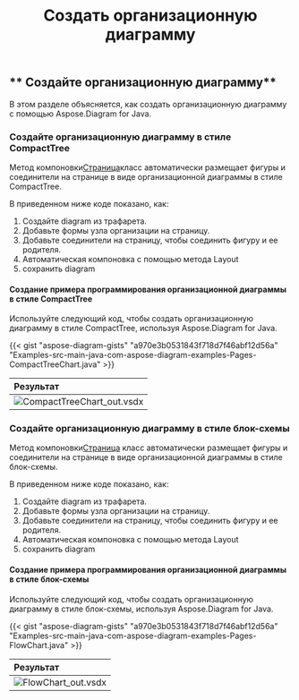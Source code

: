 ﻿---
title: Создать организационную диаграмму
type: docs
weight: 100
url: /ru/java/create-organization-chart/
description: В этом разделе объясняется, как создать организационную диаграмму с помощью Aspose.Diagram for Java.
---
## ** Создайте организационную диаграмму**
В этом разделе объясняется, как создать организационную диаграмму с помощью Aspose.Diagram for Java.
### **Создайте организационную диаграмму в стиле CompactTree**
 Метод компоновки[Страница](https://reference.aspose.com/diagram/java/com.aspose.diagram/Page)класс автоматически размещает фигуры и соединители на странице в виде организационной диаграммы в стиле CompactTree.

В приведенном ниже коде показано, как:

1. Создайте diagram из трафарета.
1. Добавьте формы узла организации на страницу.
1. Добавьте соединители на страницу, чтобы соединить фигуру и ее родителя.
1. Автоматическая компоновка с помощью метода Layout
1. сохранить diagram
#### **Создание примера программирования организационной диаграммы в стиле CompactTree**
Используйте следующий код, чтобы создать организационную диаграмму в стиле CompactTree, используя Aspose.Diagram for Java.

{{< gist "aspose-diagram-gists" "a970e3b0531843f718d7f46abf12d56a" "Examples-src-main-java-com-aspose-diagram-examples-Pages-CompactTreeChart.java" >}}

|**Результат**|
|:- |
|![CompactTreeChart_out.vsdx](CompactTreeChart.png)|

### **Создайте организационную диаграмму в стиле блок-схемы**
 Метод компоновки[Страница](https://reference.aspose.com/diagram/java/com.aspose.diagram/Page) класс автоматически размещает фигуры и соединители на странице в виде организационной диаграммы в стиле блок-схемы.

В приведенном ниже коде показано, как:

1. Создайте diagram из трафарета.
1. Добавьте формы узла организации на страницу.
1. Добавьте соединители на страницу, чтобы соединить фигуру и ее родителя.
1. Автоматическая компоновка с помощью метода Layout
1. сохранить diagram
#### **Создание примера программирования организационной диаграммы в стиле блок-схемы**
Используйте следующий код, чтобы создать организационную диаграмму в стиле блок-схемы, используя Aspose.Diagram for Java.

{{< gist "aspose-diagram-gists" "a970e3b0531843f718d7f46abf12d56a" "Examples-src-main-java-com-aspose-diagram-examples-Pages-FlowChart.java" >}}

|**Результат**|
|:- |
|![FlowChart_out.vsdx](FlowChart.png)|

